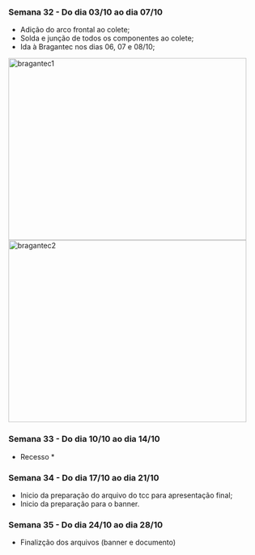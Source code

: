 ### Semana 32 - Do dia 03/10 ao dia 07/10
- Adição do arco frontal ao colete;
- Solda e junção de todos os componentes ao colete;
- Ida à Bragantec nos dias 06, 07 e 08/10;
 <img src="./imagens/bragantec1.jpg" alt="bragantec1" width="470" height="360">
 <img src="./imagens/bragantec2.jpg" alt="bragantec2" width="470" height="360">

### Semana 33 - Do dia 10/10 ao dia 14/10
* Recesso *

### Semana 34 - Do dia 17/10 ao dia 21/10
- Inicio da preparação do arquivo do tcc para apresentação final;
- Inicio da preparação para o banner.

### Semana 35 - Do dia 24/10 ao dia 28/10
- Finalizção dos arquivos (banner e documento)
